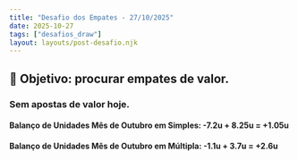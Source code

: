 ```yaml
---
title: "Desafio dos Empates - 27/10/2025"
date: 2025-10-27
tags: ["desafios_draw"]
layout: layouts/post-desafio.njk
---
```


## 🎯 Objetivo: procurar empates de valor.

### Sem apostas de valor hoje.

#### Balanço de Unidades Mês de Outubro em Simples: -7.2u + 8.25u = +1.05u
#### Balanço de Unidades Mês de Outubro em Múltipla: -1.1u + 3.7u = +2.6u